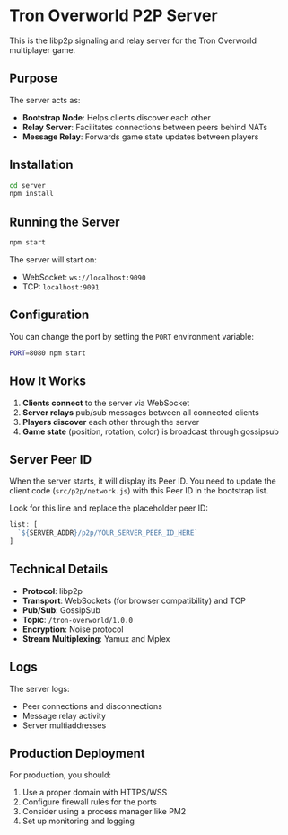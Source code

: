 # Tron Overworld P2P Server

This is the libp2p signaling and relay server for the Tron Overworld multiplayer game.

## Purpose

The server acts as:
- **Bootstrap Node**: Helps clients discover each other
- **Relay Server**: Facilitates connections between peers behind NATs
- **Message Relay**: Forwards game state updates between players

## Installation

```bash
cd server
npm install
```

## Running the Server

```bash
npm start
```

The server will start on:
- WebSocket: `ws://localhost:9090`
- TCP: `localhost:9091`

## Configuration

You can change the port by setting the `PORT` environment variable:

```bash
PORT=8080 npm start
```

## How It Works

1. **Clients connect** to the server via WebSocket
2. **Server relays** pub/sub messages between all connected clients
3. **Players discover** each other through the server
4. **Game state** (position, rotation, color) is broadcast through gossipsub

## Server Peer ID

When the server starts, it will display its Peer ID. You need to update the client code (`src/p2p/network.js`) with this Peer ID in the bootstrap list.

Look for this line and replace the placeholder peer ID:
```javascript
list: [
  `${SERVER_ADDR}/p2p/YOUR_SERVER_PEER_ID_HERE`
]
```

## Technical Details

- **Protocol**: libp2p
- **Transport**: WebSockets (for browser compatibility) and TCP
- **Pub/Sub**: GossipSub
- **Topic**: `/tron-overworld/1.0.0`
- **Encryption**: Noise protocol
- **Stream Multiplexing**: Yamux and Mplex

## Logs

The server logs:
- Peer connections and disconnections
- Message relay activity
- Server multiaddresses

## Production Deployment

For production, you should:
1. Use a proper domain with HTTPS/WSS
2. Configure firewall rules for the ports
3. Consider using a process manager like PM2
4. Set up monitoring and logging
